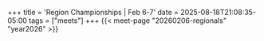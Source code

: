 +++
title = 'Region Championships | Feb 6-7'
date = 2025-08-18T21:08:35-05:00
tags = ["meets"]
+++
{{< meet-page "20260206-regionals" "year2026" >}}